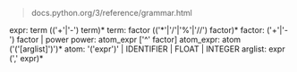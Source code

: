 > docs.python.org/3/reference/grammar.html

expr: 		term (('+'|'-') term)\*
term: 		factor (('\*'|'/'|'%'|'//') factor)\*
factor: 	('+'|'-') factor | power
power:		atom\_expr ['^' factor]
atom\_expr:	atom ('('[arglist]')')\*
atom:		'('expr')' | IDENTIFIER | FLOAT | INTEGER 
arglist:	expr (',' expr)\*

